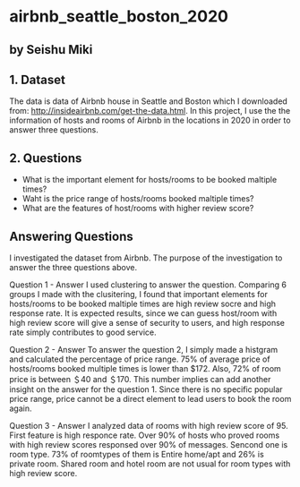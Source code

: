 # airbnb_seattle_boston_2020
## by Seishu Miki


## 1. Dataset

The data is data of Airbnb house in Seattle and Boston which I downloaded from: http://insideairbnb.com/get-the-data.html. 
In this project, I use the the information of hosts and rooms of Airbnb in the locations in 2020 in order to answer three questions.

## 2. Questions
- What is the important element for hosts/rooms to be booked maltiple times?
- Waht is the price range of hosts/rooms booked maltiple times?
- What are the features of host/rooms with higher review score?

## Answering Questions

I investigated the dataset from Airbnb. The purpose of the investigation to answer the three questions above.

Question 1 - Answer
I used clustering to answer the question. Comparing 6 groups I made with the clusitering, I found that important elements for hosts/rooms to be booked maltiple times are high review socre and high response rate.
It is expected results, since we can guess host/room with high review score will give a sense of security to users, and high response rate simply contributes to good service. 

Question 2 - Answer
To answer the question 2, I simply made a histgram and calculated the percentage of price range. 
75% of average price of hosts/rooms booked multiple times is lower than $172. Also, 72% of room price is between ＄40 and ＄170.
This number implies can add another insight on the answer for the question 1. Since  there is no specific popular price range, price cannot be a direct element to lead users to book the room again.  

Question 3 - Answer
I analyzed data of rooms with high review score of 95. 
First feature is high responce rate. Over 90% of hosts who proved rooms with high review scores responsed over 90% of messages.
Sencond one is room type. 73% of roomtypes of them is  Entire home/apt and 26% is private room. Shared room and hotel room are not usual for room types with high review score.
